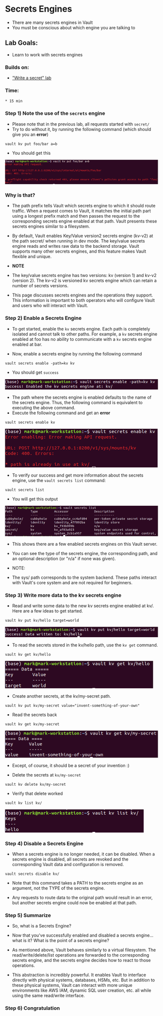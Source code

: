 # Secrets Engines

* There are many secrets engines in Vault
* You must be conscious about which engine you are talking to

## Lab Goals:

* Learn to work with secrets engines

### Builds on:
* ["Write a secret" lab](../lab03)

### Time:
    * 15 min

### Step 1) Note the use of the `secrets` engine

* Please note that in the previous lab, all requests started with `secret/`
* Try to do without it, by running the following command (which should give you an **error**)

```shell
vault kv put foo/bar a=b
```

* You should get this

![](../artwork/vault-error.png)

### Why is that?

* The path prefix tells Vault which secrets engine to which it should route traffic. When a request comes to Vault, it matches the initial path part using a longest prefix match and then passes the request to the corresponding secrets engine enabled at that path. Vault presents these secrets engines similar to a filesystem.

* By default, Vault enables Key/Value version2 secrets engine (kv-v2) at the path secret/ when running in dev mode. The key/value secrets engine reads and writes raw data to the backend storage. Vault supports many other secrets engines, and this feature makes Vault flexible and unique.

* **NOTE**
* The key/value secrets engine has two versions: kv (version 1) and kv-v2 (version 2). The kv-v2 is versioned kv secrets engine which can retain a number of secrets versions.
* This page discusses secrets engines and the operations they support. This information is important to both operators who will configure Vault and users who will interact with Vault.

### Step 2) Enable a Secrets Engine

* To get started, enable the `kv` secrets engine. 
Each path is completely isolated and cannot talk to other paths. For example, a `kv` secrets engine enabled at foo has no ability to communicate with a `kv` secrets engine enabled at bar.
  
* Now, enable a secrets engine by running the following command

```shell
vault secrets enable -path=kv kv
```

* You should get `success`

![](../artwork/enable-secrets-engine.png)

* The path where the secrets engine is enabled defaults to the name of the secrets engine. Thus, the following command is equivalent to executing the above command.
* Execute the following command and get an **error**

```shell
vault secrets enable kv
```

![](../artwork/error2.png)

* To verify our success and get more information about the secrets engine, use the `vault secrets list` command:

```shell
vault secrets list
```

* You will get this output

![](../artwork/vault-list-secrets.png)

* This shows there are a few enabled secrets engines on this Vault server. 
*  You can see the type of the secrets engine, the corresponding path, and an optional description (or "n/a" if none was given).

* NOTE:
* The sys/ path corresponds to the system backend. These paths interact with Vault's core system and are not required for beginners.

### Step 3) Write more data to the kv secrets engine

* Read and write some data to the new kv secrets engine enabled at kv/. Here are a few ideas to get started.

```shell
vault kv put kv/hello target=world
```

![](../artwork/vault-write-success.png)

* To read the secrets stored in the kv/hello path, use the `kv get` command.

```shell
vault kv get kv/hello
```

![](../artwork/vault-read-2.png)

* Create another secrets, at the kv/my-secret path.

```shell
vault kv put kv/my-secret value="invent-something-of-your-own"
```

* Read the secrets back

````shell
vault kv get kv/my-secret
````

![](../artwork/vault-read-3.png)

* Except, of course, it should be a secret of your invention :)

* Delete the secrets at `kv/my-secret`

```shell
vault kv delete kv/my-secret
```

* Verify that delete worked

```shell
vault kv list kv/
```

![](../artwork/vault-empty.png)

### Step 4) Disable a Secrets Engine

* When a secrets engine is no longer needed, it can be disabled. When a secrets engine is disabled, all secrets are revoked and the corresponding Vault data and configuration is removed.

```shell
vault secrets disable kv/
```

* Note that this command takes a PATH to the secrets engine as an argument, not the TYPE of the secrets engine.

* Any requests to route data to the original path would result in an error, but another secrets engine could now be enabled at that path.

### Step 5) Summarize

* So, what is a Secrets Engine? 

* Now that you've successfully enabled and disabled a secrets engine... what is it? What is the point of a secrets engine?

* As mentioned above, Vault behaves similarly to a virtual filesystem. The read/write/delete/list operations are forwarded to the corresponding secrets engine, and the secrets engine decides how to react to those operations.

* This abstraction is incredibly powerful. It enables Vault to interface directly with physical systems, databases, HSMs, etc. But in addition to these physical systems, Vault can interact with more unique environments like AWS IAM, dynamic SQL user creation, etc. all while using the same read/write interface.

### Step 6) Congratulation

